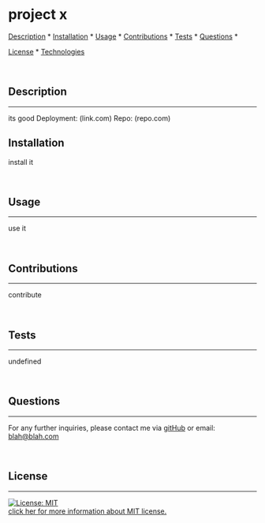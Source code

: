 # project x

  
  [Description](##Description) *
  [Installation](##Installation) *
  [Usage](##Usage) *
  [Contributions](##Contributions) *
  [Tests](##Tests) *
  [Questions](##questions) *
  
  [License](##License) *
  [Technologies](##technologies)
  
  <br>

  ## Description 

  ---

  its good
  Deployment: (link.com)
  Repo: (repo.com)
  ## Installation
  install it

  <br>

  ## Usage

  ---

  use it

  <br>

  ## Contributions

  ---

  contribute

  <br>

  ## Tests

  ---

  undefined

  <br>

  ## Questions

  ---

  For any further inquiries, please contact me via [gitHub](sihayah) or email: blah@blah.com

  <br>

  
  
  ## License

  ---

  [![License: MIT](https://img.shields.io/badge/License-MIT-yellow.svg)](https://opensource.org/licenses/MIT) 
  <br>
  [click her for more information about MIT license.](https://opensource.org/licenses/MIT)
  
